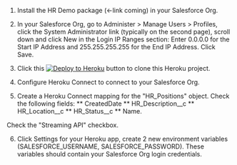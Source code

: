 
1. Install the HR Demo package (<-link coming) in your Salesforce Org.

2. In your Salesforce Org, go to Administer > Manage Users > Profiles, click the System Administrator link (typically on the second page), scroll down and click New in the Login IP Ranges section: Enter 0.0.0.0 for the Start IP Address and 255.255.255.255 for the End IP Address. Click Save.

3. Click this [![Deploy to Heroku](https://www.herokucdn.com/deploy/button.svg)](https://heroku.com/deploy?template=https://github.com/gabesumner/salesforce-hr-demo) button to clone this Heroku project.

4. Configure Heroku Connect to connect to your Salesforce Org.

5. Create a Heroku Connect mapping for the "HR_Positions" object. Check the following fields:
** CreatedDate
** HR_Description__c
** HR_Location__c
** HR_Status__c
** Name.

Check the "Streaming API" checkbox.

6. Click Settings for your Heroku app, create 2 new environment variables (SALESFORCE_USERNAME, SALESFORCE_PASSWORD). These variables should contain your Salesforce Org login credentials.

